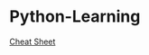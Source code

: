 # Python-Learning
 
[Cheat Sheet](https://github.com/RyanTren/Python-Learning/blob/main/resources/beginners_python_cheat_sheet_pcc_all.pdf)
